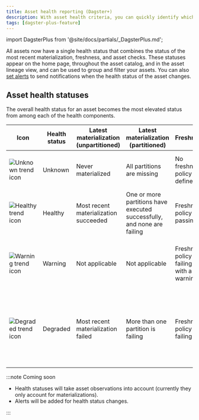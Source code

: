 ```yaml
---
title: Asset health reporting (Dagster+)
description: With asset health criteria, you can quickly identify which datasets are performing well and which need attention in Dagster+.
tags: [dagster-plus-feature]
---
```


import DagsterPlus from '@site/docs/partials/\_DagsterPlus.md';

<DagsterPlus />

All assets now have a single health status that combines the status of the most recent materialization, freshness, and asset checks. These statuses appear on the home page, throughout the asset catalog, and in the asset lineage view, and can be used to group and filter your assets. You can also [set alerts](/guides/observe/alerts) to send notifications when the health status of the asset changes.

## Asset health statuses

The overall health status for an asset becomes the most elevated status from among each of the health components.

| Icon                                                                                 | Health status | Latest materialization (unpartitioned) | Latest materialization (partitioned)                                    | Freshness                                  | Asset checks                                                            |
| ------------------------------------------------------------------------------------ | ------------- | -------------------------------------- | ----------------------------------------------------------------------- | ------------------------------------------ | ----------------------------------------------------------------------- |
| ![Unknown trend icon](/images/guides/observe/status.svg)           | Unknown       | Never materialized                     | All partitions are missing                                              | No freshness policy defined                | No asset checks defined or executed                                     |
| ![Healthy trend icon](/images/guides/observe/successful_trend.svg) | Healthy       | Most recent materialization succeeded  | One or more partitions have executed successfully, and none are failing | Freshness policy is passing                | All asset checks that have executed are passing                         |
| ![Warning trend icon](/images/guides/observe/warning_trend.svg)    | Warning       | Not applicable                         | Not applicable                                                          | Freshness policy is failing with a warning | Some asset checks are failing with a warning                            |
| ![Degraded trend icon](/images/guides/observe/failure_trend.svg)   | Degraded      | Most recent materialization failed     | More than one partition is failing                                      | Freshness policy is failing                | Some asset checks are failing, or had an error on most recent execution |

:::note Coming soon

- Health statuses will take asset observations into account (currently they only account for materializations).
- Alerts will be added for health status changes.

:::
